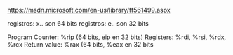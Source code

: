 https://msdn.microsoft.com/en-us/library/ff561499.aspx

registros: x.. son 64 bits
registros: e.. son 32 bits

Program Counter: %rip (64 bits, eip en 32 bits)
Registers: %rdi, %rsi, %rdx, %rcx
Return value: %rax (64 bits, %eax en 32 bits
